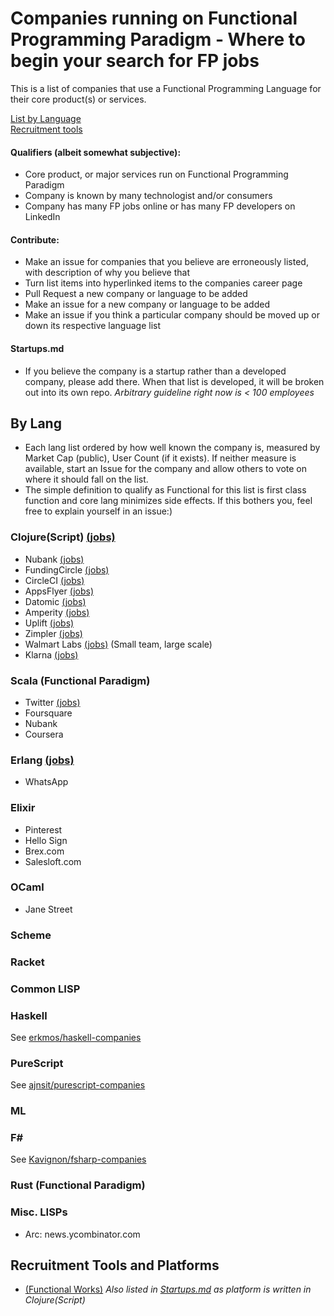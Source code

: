 # Companies running on Functional Programming Paradigm - Where to begin your search for FP jobs
This is a list of companies that use a Functional Programming Language for their core product(s) or services.  

[List by Language](#by-lang)   
[Recruitment tools](#recruitment-tools-and-platforms)   

#### Qualifiers (albeit somewhat subjective):  
- Core product, or major services run on Functional Programming Paradigm   
- Company is known by many technologist and/or consumers  
- Company has many FP jobs online or has many FP developers on LinkedIn  

#### Contribute:
- Make an issue for companies that you believe are erroneously listed, with description of why you believe that  
- Turn list items into hyperlinked items to the companies career page
- Pull Request a new company or language to be added
- Make an issue for a new company or language to be added
- Make an issue if you think a particular company should be moved up or down its respective language list

#### Startups.md
- If you believe the company is a startup rather than a developed company, please add there. When that list is developed, it will be broken out into its own repo. *Arbitrary guideline right now is < 100 employees*

## By Lang
- Each lang list ordered by how well known the company is, measured by Market Cap (public), User Count (if it exists). If neither measure is available, start an Issue for the company and allow others to vote on where it should fall on the list.  
- The simple definition to qualify as Functional for this list is first class function and core lang minimizes side effects. If this bothers you, feel free to explain yourself in an issue:)  

### Clojure(Script) [(jobs)](https://clojuredocs.org/jobs) 
- Nubank [(jobs)](https://nubank.workable.com)
- FundingCircle [(jobs)](https://www.fundingcircle.com/us/about/careers/?p=job%2FoISe9fwH)
- CircleCI [(jobs)](https://boards.greenhouse.io/circleci)
- AppsFlyer [(jobs)](https://www.appsflyer.com/jobs/)
- Datomic [(jobs)](https://cognitect.com/about.html#careers)
- Amperity [(jobs)](https://amperity.com/careers/#open-positions)
- Uplift [(jobs)](https://www.uplift.com/careers)
- Zimpler [(jobs)](https://careers.zimpler.com)
- Walmart Labs [(jobs)](https://careers.walmart.com/results?q=&page=1&sort=rank&jobBrand=0000015f-923b-d8cb-a17f-9afff80c0000&expand=department,brand,type,rate&jobCareerArea=all) (Small team, large scale) 
- Klarna [(jobs)](https://jobs.lever.co/klarna/31d34971-68a4-461d-8e9b-d69ffd7148d9)
### Scala (Functional Paradigm)
- Twitter [(jobs)](https://careers.twitter.com/content/careers-twitter/en/jobs-search.html?q=&team=careers-twitter%3Ateam%2Fsoftware-engineering&location=)
- Foursquare
- Nubank
- Coursera
### Erlang [(jobs)](https://angel.co/erlang/jobs) 
- WhatsApp
### Elixir
- Pinterest
- Hello Sign
- Brex.com
- Salesloft.com

### OCaml
- Jane Street
### Scheme

### Racket

### Common LISP

### Haskell
See [erkmos/haskell-companies](https://github.com/erkmos/haskell-companies)

### PureScript
See [ajnsit/purescript-companies](https://github.com/ajnsit/purescript-companies)

### ML

### F#
See [Kavignon/fsharp-companies](https://github.com/Kavignon/fsharp-companies)

### Rust (Functional Paradigm)

### Misc. LISPs
- Arc: news.ycombinator.com

## Recruitment Tools and Platforms
- [(Functional Works)](https://functional.works-hub.com) *Also listed in [Startups.md](https://github.com/elamje/FunctionalProgrammingCompanyList/blob/master/Startups.md) as platform is written in Clojure(Script)*
